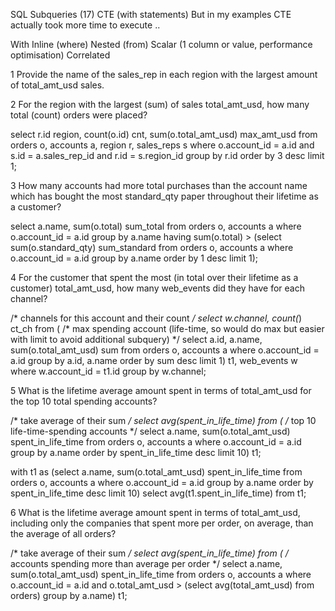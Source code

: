 SQL Subqueries (17)
CTE (with statements)
But in my examples CTE actually took more time to execute ..

With
Inline (where)
Nested (from)
Scalar (1 column or value, performance optimisation)
Correlated


1 Provide the name of the sales_rep in each region with the largest amount of total_amt_usd sales.





2 For the region with the largest (sum) of sales total_amt_usd, how many total (count) orders were placed?

select r.id region, count(o.id) cnt, sum(o.total_amt_usd) max_amt_usd
from orders o, accounts a, region r, sales_reps s
where o.account_id = a.id
and s.id = a.sales_rep_id
and r.id = s.region_id
group by r.id
order by 3 desc
limit 1;

3 How many accounts had more total purchases than the account name which has bought the most standard_qty paper throughout their lifetime as a customer?

select a.name, sum(o.total) sum_total
from orders o, accounts a
where o.account_id = a.id
group by a.name
having sum(o.total) > (select sum(o.standard_qty) sum_standard
from orders o, accounts a
where o.account_id = a.id
group by a.name
order by 1 desc
limit 1);


4 For the customer that spent the most (in total over their lifetime as a customer) total_amt_usd, how many web_events did they have for each channel?

/* channels for this account and their count */
select w.channel, count(*) ct_ch from (
/* max spending account (life-time, so would do max but easier with limit to avoid additional subquery) */
select a.id, a.name, sum(o.total_amt_usd) sum
from orders o, accounts a
where o.account_id = a.id
group by a.id, a.name
order by sum desc
limit 1) t1, web_events w
where w.account_id = t1.id
group by w.channel;

5 What is the lifetime average amount spent in terms of total_amt_usd for the top 10 total spending accounts?

/* take average of their sum */
select avg(spent_in_life_time) from (
/* top 10 life-time-spending accounts */
select a.name, sum(o.total_amt_usd) spent_in_life_time
from orders o, accounts a
where o.account_id = a.id
group by a.name
order by spent_in_life_time desc
limit 10) t1;

with t1 as (select a.name, sum(o.total_amt_usd) spent_in_life_time
from orders o, accounts a
where o.account_id = a.id
group by a.name
order by spent_in_life_time desc
limit 10)
select avg(t1.spent_in_life_time)
from t1;

6 What is the lifetime average amount spent in terms of total_amt_usd, including only the companies that spent more per order, on average, than the average of all orders?

/* take average of their sum */
select avg(spent_in_life_time) from (
/* accounts spending more than average per order */
select a.name, sum(o.total_amt_usd) spent_in_life_time
from orders o, accounts a
where o.account_id = a.id
and o.total_amt_usd > (select avg(total_amt_usd) from orders)
group by a.name) t1;


